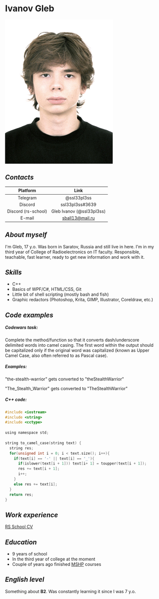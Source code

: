 # __Ivanov Gleb__
![Image](/Images/DSC_2503.JPG "Image")

## _Contacts_

| Platform | Link |
| :------: | :------: |
| Telegram | @ssl33pl3ss |
| Discord | ssl33pl3ss#3639 |
| Discord (rs-school) | Gleb Ivanov (@ssl33pl3ss) |
| E-mail | sball13@mail.ru |

## _About myself_
I'm Gleb, 17 y.o. Was born in Saratov, Russia and still live in here. I'm in my third year of College of Radioelectronics on IT faculty. Responsible, teachable, fast learner, ready to get new information and work with it.

## _Skills_
- C++
- Basics of WPF/C#, HTML/CSS, Git
- Little bit of shell scripting (mostly bash and fish)
- Graphic redactors (Photoshop, Krita, GIMP, Illustrator, Coreldraw, etc.)

## _Code examples_
##### Codewars task:
Complete the method/function so that it converts dash/underscore delimited words into camel casing. The first word within the output should be capitalized only if the original word was capitalized (known as Upper Camel Case, also often referred to as Pascal case).

##### Examples:
"the-stealth-warrior" gets converted to "theStealthWarrior"

"The_Stealth_Warrior" gets converted to "TheStealthWarrior"

##### C++ code:
```c
#include <iostream>
#include <string>
#include <cctype>

using namespace std;

string to_camel_case(string text) {
  string res;
  for(unsigned int i = 0; i < text.size(); i++){
    if(text[i] == '-' || text[i] == '_'){
      if(islower(text[i + 1])) text[i+ 1] = toupper(text[i + 1]);
      res += text[i + 1];
      i++;
    }
    else res += text[i];
  }
  return res;
}
```

## _Work experience_
[RS School CV](https://github.com/ssl33pl3ss/rsschool-cv)

## _Education_
- 9 years of school
- In the third year of college at the moment
- Couple of years ago finished [MSHP](https://informatics.ru/) courses

## _English level_
Something about __B2__. Was constantly learning it since I was 7 y.o.
